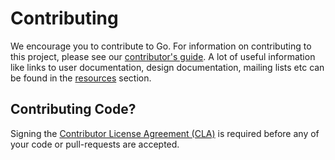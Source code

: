 # Contributing

We encourage you to contribute to Go. For information on contributing to this project, please see our <a href="http://www.go.cd/contribute/">contributor's guide</a>.
A lot of useful information like links to user documentation, design documentation, mailing lists etc can be found in the <a href="http://www.go.cd/community/resources.html">resources</a> section.

## Contributing Code?

Signing the [Contributor License Agreement (CLA)](http://www.go.cd/contribute/cla.html) is required before any of your code or pull-requests are accepted.

